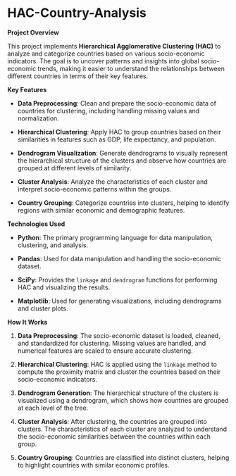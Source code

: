 HAC-Country-Analysis
====================

__Project Overview__

This project implements **Hierarchical Agglomerative Clustering (HAC)** to analyze and categorize countries based on various socio-economic indicators. The goal is to uncover patterns and insights into global socio-economic trends, making it easier to understand the relationships between different countries in terms of their key features.

__Key Features__

*   **Data Preprocessing**: Clean and prepare the socio-economic data of countries for clustering, including handling missing values and normalization.

*   **Hierarchical Clustering**: Apply HAC to group countries based on their similarities in features such as GDP, life expectancy, and population.

*   **Dendrogram Visualization**: Generate dendrograms to visually represent the hierarchical structure of the clusters and observe how countries are grouped at different levels of similarity.

*   **Cluster Analysis**: Analyze the characteristics of each cluster and interpret socio-economic patterns within the groups.

*   **Country Grouping**: Categorize countries into clusters, helping to identify regions with similar economic and demographic features.

__Technologies Used__

*   **Python**: The primary programming language for data manipulation, clustering, and analysis.
    
*   **Pandas**: Used for data manipulation and handling the socio-economic dataset.
    
*   **SciPy**: Provides the `linkage` and `dendrogram` functions for performing HAC and visualizing the results.
    
*   **Matplotlib**: Used for generating visualizations, including dendrograms and cluster plots.

__How It Works__

1.  **Data Preprocessing**: The socio-economic dataset is loaded, cleaned, and standardized for clustering. Missing values are handled, and numerical features are scaled to ensure accurate clustering.

2.  **Hierarchical Clustering**: HAC is applied using the `linkage` method to compute the proximity matrix and cluster the countries based on their socio-economic indicators.

3.  **Dendrogram Generation**: The hierarchical structure of the clusters is visualized using a dendrogram, which shows how countries are grouped at each level of the tree.

4.  **Cluster Analysis**: After clustering, the countries are grouped into clusters. The characteristics of each cluster are analyzed to understand the socio-economic similarities between the countries within each group.

5.  **Country Grouping**: Countries are classified into distinct clusters, helping to highlight countries with similar economic profiles.
